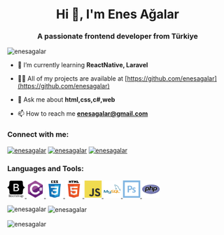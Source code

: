 <h1 align="center">Hi 👋, I'm Enes Ağalar</h1>
<h3 align="center">A passionate frontend developer from Türkiye</h3>

<p align="left"> <img src="https://komarev.com/ghpvc/?username=enesagalar&label=Profile%20views&color=0e75b6&style=flat" alt="enesagalar" /> </p>

- 🌱 I’m currently learning **ReactNative, Laravel**

- 👨‍💻 All of my projects are available at [https://github.com/enesagalar](https://github.com/enesagalar)

- 💬 Ask me about **html,css,c#,web**

- 📫 How to reach me **enesagalar@gmail.com**

<h3 align="left">Connect with me:</h3>
<p align="left">
<a href="https://twitter.com/enesagalar" target="blank"><img align="center" src="https://raw.githubusercontent.com/rahuldkjain/github-profile-readme-generator/master/src/images/icons/Social/twitter.svg" alt="enesagalar" height="30" width="40" /></a>
<a href="https://linkedin.com/in/enesagalar" target="blank"><img align="center" src="https://raw.githubusercontent.com/rahuldkjain/github-profile-readme-generator/master/src/images/icons/Social/linked-in-alt.svg" alt="enesagalar" height="30" width="40" /></a>
<a href="https://instagram.com/enesagalar" target="blank"><img align="center" src="https://raw.githubusercontent.com/rahuldkjain/github-profile-readme-generator/master/src/images/icons/Social/instagram.svg" alt="enesagalar" height="30" width="40" /></a>
</p>

<h3 align="left">Languages and Tools:</h3>
<p align="left"> <a href="https://getbootstrap.com" target="_blank" rel="noreferrer"> <img src="https://raw.githubusercontent.com/devicons/devicon/master/icons/bootstrap/bootstrap-plain-wordmark.svg" alt="bootstrap" width="40" height="40"/> </a> <a href="https://www.w3schools.com/cs/" target="_blank" rel="noreferrer"> <img src="https://raw.githubusercontent.com/devicons/devicon/master/icons/csharp/csharp-original.svg" alt="csharp" width="40" height="40"/> </a> <a href="https://www.w3schools.com/css/" target="_blank" rel="noreferrer"> <img src="https://raw.githubusercontent.com/devicons/devicon/master/icons/css3/css3-original-wordmark.svg" alt="css3" width="40" height="40"/> </a> <a href="https://www.w3.org/html/" target="_blank" rel="noreferrer"> <img src="https://raw.githubusercontent.com/devicons/devicon/master/icons/html5/html5-original-wordmark.svg" alt="html5" width="40" height="40"/> </a> <a href="https://developer.mozilla.org/en-US/docs/Web/JavaScript" target="_blank" rel="noreferrer"> <img src="https://raw.githubusercontent.com/devicons/devicon/master/icons/javascript/javascript-original.svg" alt="javascript" width="40" height="40"/> </a> <a href="https://www.mysql.com/" target="_blank" rel="noreferrer"> <img src="https://raw.githubusercontent.com/devicons/devicon/master/icons/mysql/mysql-original-wordmark.svg" alt="mysql" width="40" height="40"/> </a> <a href="https://www.photoshop.com/en" target="_blank" rel="noreferrer"> <img src="https://raw.githubusercontent.com/devicons/devicon/master/icons/photoshop/photoshop-line.svg" alt="photoshop" width="40" height="40"/> </a> <a href="https://www.php.net" target="_blank" rel="noreferrer"> <img src="https://raw.githubusercontent.com/devicons/devicon/master/icons/php/php-original.svg" alt="php" width="40" height="40"/> </a> </p>

<p><img align="left" src="https://github-readme-stats.vercel.app/api/top-langs?username=enesagalar&show_icons=true&locale=en&layout=compact" alt="enesagalar" /></p>

<p>&nbsp;<img align="center" src="https://github-readme-stats.vercel.app/api?username=enesagalar&show_icons=true&locale=en" alt="enesagalar" /></p>

<p><img align="center" src="https://github-readme-streak-stats.herokuapp.com/?user=enesagalar&" alt="enesagalar" /></p>

